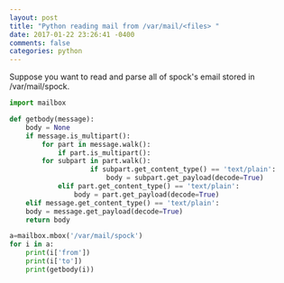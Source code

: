 ```yaml
---
layout: post
title: "Python reading mail from /var/mail/<files> "
date: 2017-01-22 23:26:41 -0400
comments: false
categories: python
---
```


Suppose you want to read and parse all of spock's email
stored in /var/mail/spock.

```python
import mailbox

def getbody(message):
    body = None
    if message.is_multipart():
        for part in message.walk():
            if part.is_multipart():
		for subpart in part.walk():
                    if subpart.get_content_type() == 'text/plain':
                        body = subpart.get_payload(decode=True)
            elif part.get_content_type() == 'text/plain':
                body = part.get_payload(decode=True)
    elif message.get_content_type() == 'text/plain':
	body = message.get_payload(decode=True)
    return body

a=mailbox.mbox('/var/mail/spock')
for i in a:
    print(i['from'])
    print(i['to'])
    print(getbody(i))



```

<script>(function(d, s, id) {
  var js, fjs = d.getElementsByTagName(s)[0];
  if (d.getElementById(id)) return;
  js = d.createElement(s); js.id = id;
  js.src = "//connect.facebook.net/en_US/sdk.js#xfbml=1&version=v2.8&appId=671657696349259";
  fjs.parentNode.insertBefore(js, fjs);
}(document, 'script', 'facebook-jssdk'));</script>

<!--  Enter text below, if you want -->
